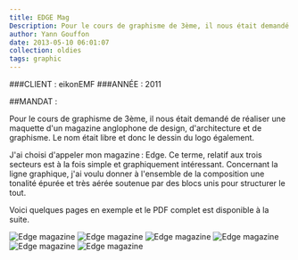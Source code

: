 ```yaml
---
title: EDGE Mag 
Description: Pour le cours de graphisme de 3ème, il nous était demandé de réaliser une maquette d'un magazine anglophone de design, d'architecture et de graphisme. Le nom était libre et donc le dessin du logo également.
author: Yann Gouffon
date: 2013-05-10 06:01:07
collection: oldies
tags: graphic
---
```


###CLIENT : eikonEMF
###ANNÉE : 2011

##MANDAT :

Pour le cours de graphisme de 3ème, il nous était demandé de réaliser une maquette d'un magazine anglophone de design, d'architecture et de graphisme. Le nom était libre et donc le dessin du logo également.

J'ai choisi d'appeler mon magazine : Edge. Ce terme, relatif aux trois secteurs est à la fois simple et graphiquement intéressant. Concernant la ligne graphique, j'ai voulu donner à l'ensemble de la composition une tonalité épurée et très aérée soutenue par des blocs unis pour structurer le tout.

Voici quelques pages en exemple et le PDF complet est disponible à la suite. 

![Edge magazine](http://staging.yago.io/content/images/edgelogo.jpg.jpg)
![Edge magazine](http://staging.yago.io/content/images/magpage01.jpg.jpg)
![Edge magazine](http://staging.yago.io/content/images/magpage02.jpg.jpg)
![Edge magazine](http://staging.yago.io/content/images/magpage03.jpg.jpg)
![Edge magazine](http://staging.yago.io/content/images/magpage04.jpg.jpg)
![Edge magazine](http://staging.yago.io/content/images/magpage05.jpg.jpg)
